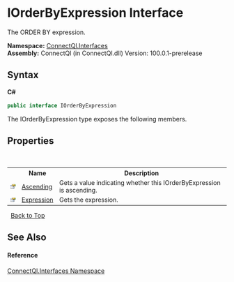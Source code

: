 # IOrderByExpression Interface
 

The ORDER BY expression.

**Namespace:**&nbsp;<a href="N_ConnectQl_Interfaces">ConnectQl.Interfaces</a><br />**Assembly:**&nbsp;ConnectQl (in ConnectQl.dll) Version: 100.0.1-prerelease

## Syntax

**C#**<br />
``` C#
public interface IOrderByExpression
```

The IOrderByExpression type exposes the following members.


## Properties
&nbsp;<table><tr><th></th><th>Name</th><th>Description</th></tr><tr><td>![Public property](media/pubproperty.gif "Public property")</td><td><a href="P_ConnectQl_Interfaces_IOrderByExpression_Ascending">Ascending</a></td><td>
Gets a value indicating whether this IOrderByExpression is ascending.</td></tr><tr><td>![Public property](media/pubproperty.gif "Public property")</td><td><a href="P_ConnectQl_Interfaces_IOrderByExpression_Expression">Expression</a></td><td>
Gets the expression.</td></tr></table>&nbsp;
<a href="#iorderbyexpression-interface">Back to Top</a>

## See Also


#### Reference
<a href="N_ConnectQl_Interfaces">ConnectQl.Interfaces Namespace</a><br />